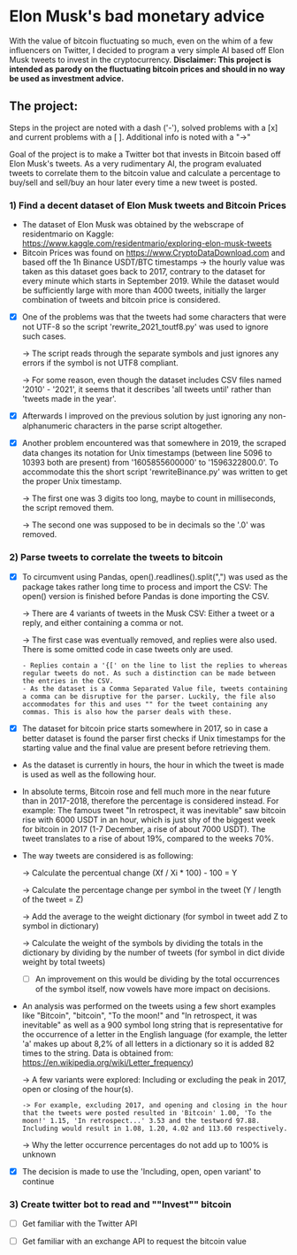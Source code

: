 # Elon Musk's bad monetary advice
With the value of bitcoin fluctuating so much, even on the whim of a few influencers on Twitter, I decided to program a very simple AI based off Elon Musk tweets to invest in the cryptocurrency.
**Disclaimer: This project is intended as parody on the fluctuating bitcoin prices and should in no way be used as investment advice.**

## The project:
Steps in the project are noted with a dash ('-'), solved problems with a [x] and current problems with a [ ]. Additional info is noted with a "->"

Goal of the project is to make a Twitter bot that invests in Bitcoin based off Elon Musk's tweets. As a very rudimentary AI, the program evaluated tweets to correlate them to the bitcoin value and calculate a percentage to buy/sell and sell/buy an hour later every time a new tweet is posted.

### 1) Find a decent dataset of Elon Musk tweets and Bitcoin Prices
- The dataset of Elon Musk was obtained by the webscrape of residentmario on Kaggle: https://www.kaggle.com/residentmario/exploring-elon-musk-tweets
- Bitcoin Prices was found on https://www.CryptoDataDownload.com and based off the 1h Binance USDT/BTC timestamps
  -> the hourly value was taken as this dataset goes back to 2017, contrary to the dataset for every minute which starts in September 2019. While the dataset would be sufficiently large with more than 4000 tweets, initially the larger combination of tweets and bitcoin price is considered.
- [x] One of the problems was that the tweets had some characters that were not UTF-8 so the script 'rewrite_2021_toutf8.py' was used to ignore such cases.

    -> The script reads through the separate symbols and just ignores any errors if the symbol is not UTF8 compliant.

    -> For some reason, even though the dataset includes CSV files named '2010' - '2021', it seems that it describes 'all tweets until' rather than 'tweets made in the year'.
- [x] Afterwards I improved on the previous solution by just ignoring any non-alphanumeric characters in the parse script altogether.
- [x] Another problem encountered was that somewhere in 2019, the scraped data changes its notation for Unix timestamps (between line 5096 to 10393 both are present) from '1605855600000' to '1596322800.0'. To accommodate this the short script 'rewriteBinance.py' was written to get the proper Unix timestamp.

    -> The first one was 3 digits too long, maybe to count in milliseconds, the script removed them.

    -> The second one was supposed to be in decimals so the '.0' was removed.


### 2) Parse tweets to correlate the tweets to bitcoin
- [x] To circumvent using Pandas, open().readlines().split(",") was used as the package takes rather long time to process and import the CSV: The open() version is finished before Pandas is done importing the CSV.

    -> There are 4 variants of tweets in the Musk CSV: Either a tweet or a reply, and either containing a comma or not.

    -> The first case was eventually removed, and replies were also used. There is some omitted code in case tweets only are used.

      - Replies contain a '{[' on the line to list the replies to whereas regular tweets do not. As such a distinction can be made between the entries in the CSV.
      - As the dataset is a Comma Separated Value file, tweets containing a comma can be disruptive for the parser. Luckily, the file also accommodates for this and uses "" for the tweet containing any commas. This is also how the parser deals with these.
- [x] The dataset for bitcoin price starts somewhere in 2017, so in case a better dataset is found the parser first checks if Unix timestamps for the starting value and the final value are present before retrieving them.
- As the dataset is currently in hours, the hour in which the tweet is made is used as well as the following hour.
- In absolute terms, Bitcoin rose and fell much more in the near future than in 2017-2018, therefore the percentage is considered instead. For example: The famous tweet "In retrospect, it was inevitable" saw bitcoin rise with 6000 USDT in an hour, which is just shy of the biggest week for bitcoin in 2017 (1-7 December, a rise of about 7000 USDT). The tweet translates to a rise of about 19%, compared to the weeks 70%.
- The way tweets are considered is as following:

  -> Calculate the percentual change (Xf / Xi * 100) - 100 = Y

  -> Calculate the percentage change per symbol in the tweet (Y / length of the tweet = Z)

  -> Add the average to the weight dictionary (for symbol in tweet add Z to symbol in dictionary)

  -> Calculate the weight of the symbols by dividing the totals in the dictionary by dividing by the number of tweets (for symbol in dict divide weight by total tweets)

    - [ ] An improvement on this would be dividing by the total occurrences of the symbol itself, now vowels have more impact on decisions.

- An analysis was performed on the tweets using a few short examples like "Bitcoin", "bitcoin", "To the moon!" and "In retrospect, it was inevitable" as well as a 900 symbol long string that is representative for the occurrence of a letter in the English language (for example, the letter 'a' makes up about 8,2% of all letters in a dictionary so it is added 82 times to the string. Data is obtained from: https://en.wikipedia.org/wiki/Letter_frequency)

    -> A few variants were explored: Including or excluding the peak in 2017, open or closing of the hour(s).

      -> For example, excluding 2017, and opening and closing in the hour that the tweets were posted resulted in 'Bitcoin' 1.00, 'To the moon!' 1.15, 'In retrospect...' 3.53 and the testword 97.88. Including would result in 1.08, 1.20, 4.02 and 113.60 respectively.

    -> Why the letter occurrence percentages do not add up to 100% is unknown

- [x] The decision is made to use the 'Including, open, open variant' to continue


### 3) Create twitter bot to read and ""Invest"" bitcoin

- [ ] Get familiar with the Twitter API

- [ ] Get familiar with an exchange API to request the bitcoin value

